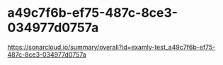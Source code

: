 # a49c7f6b-ef75-487c-8ce3-034977d0757a
https://sonarcloud.io/summary/overall?id=examly-test_a49c7f6b-ef75-487c-8ce3-034977d0757a

